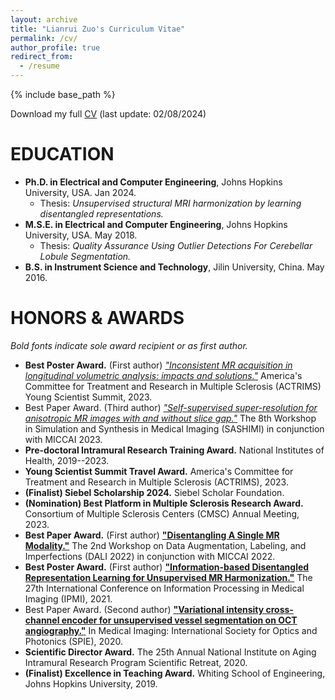 ```yaml
---
layout: archive
title: "Lianrui Zuo's Curriculum Vitae"
permalink: /cv/
author_profile: true
redirect_from:
  - /resume
---
```


{% include base_path %}

Download my full [CV](https://github.com/lianruizuo/lianruizuo.github.io/blob/master/files/LianruiZuo_CV_20240208-2.pdf) (last update: 02/08/2024)

# EDUCATION
- **Ph.D. in Electrical and Computer Engineering**, Johns Hopkins University, USA. Jan 2024.
   - Thesis: *Unsupervised structural MRI harmonization by learning disentangled representations.*
- **M.S.E. in Electrical and Computer Engineering**, Johns Hopkins University, USA. May 2018.
   - Thesis: *Quality Assurance Using Outlier Detections For Cerebellar Lobule Segmentation.*
- **B.S. in Instrument Science and Technology**, Jilin University, China. May 2016.

# HONORS & AWARDS
*Bold fonts indicate sole award recipient or as first author.*
- **Best Poster Award.** (First author) [*"Inconsistent MR acquisition in longitudinal volumetric analysis: impacts and solutions."*](https://github.com/lianruizuo/inconsistent_acquisition/blob/main/README.md) America's Committee for Treatment and Research in Multiple Sclerosis (ACTRIMS) Young Scientist Summit, 2023.
- Best Paper Award. (Third author) [*"Self-supervised super-resolution for anisotropic MR images with and without slice gap."*](https://link.springer.com/chapter/10.1007/978-3-031-44689-4_12) The 8th Workshop in Simulation and Synthesis in Medical Imaging (SASHIMI) in conjunction with MICCAI 2023.
- **Pre-doctoral Intramural Research Training Award.** National Institutes of Health, 2019--2023.
- **Young Scientist Summit Travel Award.** America's Committee for Treatment and Research in Multiple Sclerosis (ACTRIMS), 2023.
- **(Finalist) Siebel Scholarship 2024.** Siebel Scholar Foundation.
- **(Nomination) Best Platform in Multiple Sclerosis Research Award.** Consortium of Multiple Sclerosis Centers (CMSC) Annual Meeting, 2023.
- **Best Paper Award.** (First author) [**"Disentangling A Single MR Modality."**](https://link.springer.com/chapter/10.1007/978-3-031-17027-0_6) The 2nd Workshop on Data Augmentation, Labeling, and Imperfections (DALI 2022) in conjunction with MICCAI 2022.
- **Best Poster Award.** (First author) [**"Information-based Disentangled Representation Learning for Unsupervised MR Harmonization."**](https://www.sciencedirect.com/science/article/pii/S1053811921008429) The 27th International Conference on Information Processing in Medical Imaging (IPMI), 2021. 
- Best Paper Award. (Second author) [**"Variational intensity cross-channel encoder for unsupervised vessel segmentation on OCT angiography."**](https://iacl.ece.jhu.edu/~yihao/papers/SPIE-2020-VICCE.pdf) In Medical Imaging: International Society for Optics and Photonics (SPIE), 2020.
- **Scientific Director Award.** The 25th Annual National Institute on Aging Intramural Research Program Scientific Retreat, 2020.
- **(Finalist) Excellence in Teaching Award.** Whiting School of Engineering, Johns Hopkins University, 2019.
